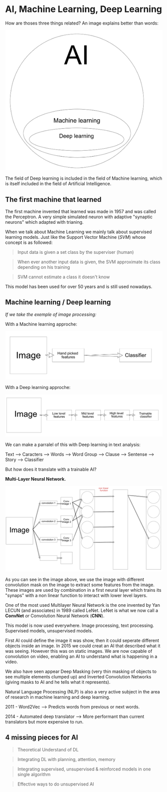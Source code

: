 # AI, Machine Learning, Deep Learning

How are thoses three things related? An image explains better than words:


![error loading image](./images/AIMachineDeepGraphic.png)

The field of Deep learning is included in the field of Machine learning, which is itself included in the field of Artificial Intelligence.


## The first machine that learned

The first machine invented that learned was made in 1957 and was called the Perceptron. A very simple simulated neuron with adaptive "synaptic neurons" which adapted with trianing.


When we talk about Machine Learning we mainly talk about supervised learning models. Just like the Support Vector Machine (*SVM*) whose concept is as followed:

> Input data is given a set class by the superviser (human)

> When ever another input data is given, the SVM approximate its class depending on his training

> SVM cannot estimate a class it doesn't know


This model has been used for over 50 years and is still used nowadays.

## Machine learning / Deep learning
*If we take the exemple of image processing:*

With a Machine learning approche:

![error loading image](./images/MachineLearningFeaturesApproche.png)

With a Deep learning approche:

![error loading image](./images/DeepLearningFeaturesApproche.png)

We can make a parralel of this with Deep learning in text analysis:

Text --> Caracters --> Words --> Word Group --> Clause --> Sentense --> Story --> Classifier


But how does it translate with a trainable AI?

**Multi-Layer Neural Network.**


![error loading image](./images/MultiLayerNeuralNetwork.png)

As you can see in the image above, we use the image with different convolution mask on the image to extract some features from the image. These images are used by combination in a first neural layer which trains its "synaps" with a non linear function to interact with lower level layers.


One of the most used Multilayer Neural Network is the one invented by Yan LECUN (and associates) in 1989 called LeNet. LeNet is what we now call a **ConvNet** *or* Convolution Neural Network (**CNN**).

This model is now used everywhere. Image processing, text processing. Supervised models, unsupervised models.

First AI could define the image it was show, then it could seperate different objects inside an image. In 2015 we could creat an AI that described what it was seeing. However this was on static images. We are now capable of convolution on video, enabling an AI to understand what is happening in a video.

We also have seen appear Deep Masking (very thin masking of objects to see multiple elements clumped up) and Inverted Convolution Networks (giving masks to AI and he tells what it represents).


Natural Language Processing (NLP) is also a very active subject in the area of research in machine learning and deep learning.

2011 - Word2Vec --> Predicts words from previous or next words.

2014 - Automated deep translator --> More performant than current translators but more expensive to run.

## 4 missing pieces for AI

>	Theoretical Understand of DL

> Integrating DL with planning, attention, memory

> Integrating supervised, unsupervised & reinforced models in one single algorithm

> Effective ways to do unsupervised AI
